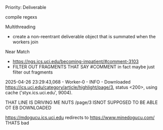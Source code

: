 

Priority:
Deliverable

compile regexs

Multithreading
- create a non-reentrant deliverable object that is summated when the workers join

Near Match
- https://ngs.ics.uci.edu/becoming-impatient/#comment-3103
- FILTER OUT FRAGMENTS THAT SAY #COMMENT
in fact maybe just filter out fragments



2025-04-26 23:29:43,068 - Worker-0 - INFO - Downloaded https://ics.uci.edu/category/article/highlight/page/3, status <200>, using cache ('styx.ics.uci.edu', 9004).


THAT LINE IS DRIVING ME NUTS
/page/3 ISNOT SUPPOSED TO BE ABLE OT EB DOWNLOADED

https://mdogucu.ics.uci.edu redirects to https://www.minedogucu.com/
THATS bad